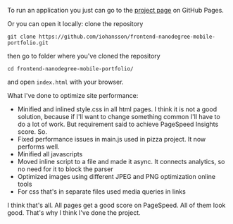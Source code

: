 To run an application you just can go to the [project page](http://iohansson.github.io/frontend-nanodegree-mobile-portfolio/) on GitHub Pages.

Or you can open it locally: clone the repository

`git clone https://github.com/iohansson/frontend-nanodegree-mobile-portfolio.git`

then go to folder where you've cloned the repository

`cd frontend-nanodegree-mobile-portfolio/`

and open `index.html` with your browser.

What I've done to optimize site performance:

- Minified and inlined style.css in all html pages. I think it is not a good solution, because if I'll want to change something common I'll have to do a lot of work. But requirement said to achieve PageSpeed Insights score. So.
- Fixed performance issues in main.js used in pizza project. It now performs well.
- Minified all javascripts
- Moved inline script to a file and made it async. It connects analytics, so no need for it to block the parser
- Optimized images using different JPEG and PNG optimization online tools
- For css that's in separate files used media queries in links

I think that's all. All pages get a good score on PageSpeed. All of them look good. That's why I think I've done the project.